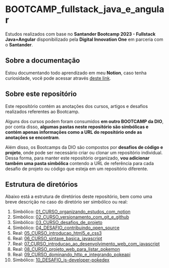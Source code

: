 # BOOTCAMP_fullstack_java_e_angular

Estudos realizados com base no **Santander Bootcamp 2023 - Fullstack Java+Angular** disponibilizado pela **Digital Innovation One** em parceria com o **Santander**.

## Sobre a documentação

Estou documentando todo aprendizado em meu **Notion**, caso tenha curiosidade, você pode acessar através [deste link](https://marlonprado04.notion.site/Santander-Bootcamp-2023-Fullstack-Java-Angular-c34a45b6c201403db3aeac2a04333dce?pvs=4).

## Sobre este repositório

Este repositório contém as anotações dos cursos, artigos e desafios realizados referentes ao Bootcamp.

Alguns dos cursos podem foram consumidos **em outro BOOTCAMP da DIO**, por conta disso, **algumas pastas neste repositório são simbólicas e contém apenas informações como a URL do repositório onde as anotações se encontram**.

Além disso, os Bootcamps da DIO são compostos por **desafios de código e projeto**, onde pode ser necessário criar ou clonar um repositório individual. Dessa forma, para manter este repositório organizado, **vou adicionar também uma pasta simbólica** contendo a URL de referência para cada desafio de projeto ou código que esteja em um repositório diferente.

## Estrutura de diretórios

Abaixo está a estrutura de diretórios deste repositório, bem como uma breve descrição no caso do diretório ser simbólico ou real:

1. Simbólico: [01_CURSO_organizando_estudos_com_notion](./01_CURSO_organizando_estudos_com_notion/)
2. Simbólico: [02_CURSO_versionamento_com_git_e_github](./02_CURSO_versionamento_com_git_e_github/)
3. Simbólico: [03_CURSO_desafios_de_projeto](./03_CURSO_desafios_de_projeto/)
4. Simbólico: [04_DESAFIO_contribuindo_open_source](./04_DESAFIO_contribuindo_open_source/)
5. Real: [05_CURSO_introducao_html5_e_css3](./05_CURSO_introducao_html5_e_css3/)
6. Real: [06_CURSO_sintaxe_basica_javascript](./06_CURSO_sintaxe_basica_javascript/)
7. Real: [07_CURSO_introducao_ao_desenvolvimento_web_com_javascript](./07_CURSO_introducao_ao_desenvolvimento_web_com_javascript/)
8. Real: [08_CURSO_projeto_web_para_listar_pokemon](./08_CURSO_projeto_web_para_listar_pokemon/)
9. Real: [09_CURSO_dominando_http_e_integrando_pokeapi](./09_CURSO_dominando_http_e_integrando_pokeapi/)
10. Simbólico: [10_DESAFIO_js-developer-pokedex](./10_DESAFIO_js-developer-pokedex/)
